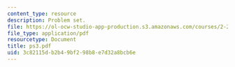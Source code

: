 ```yaml
---
content_type: resource
description: Problem set.
file: https://ol-ocw-studio-app-production.s3.amazonaws.com/courses/2-26-compressible-fluid-dynamics-spring-2004/3c82115db2b49bf298b8e7d32a8bcb6e_ps3.pdf
file_type: application/pdf
resourcetype: Document
title: ps3.pdf
uid: 3c82115d-b2b4-9bf2-98b8-e7d32a8bcb6e
---
```

